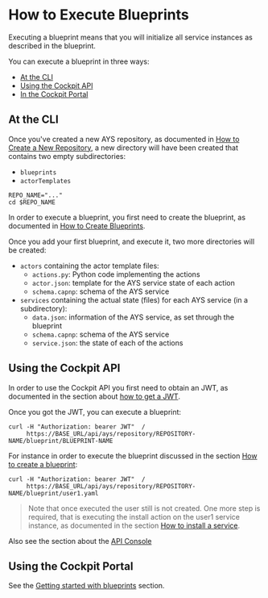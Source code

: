 # How to Execute Blueprints

Executing a blueprint means that you will initialize all service instances as described in the blueprint.

You can execute a blueprint in three ways:

- [At the CLI](#cli)
- [Using the Cockpit API](#api)
- [In the Cockpit Portal](#portal)


<a id="cli"></a>
## At the CLI

Once you've created a new AYS repository, as documented in [How to Create a New Repository](../Create_repository/Create_repository.md), a new directory will have been created that contains two empty subdirectories:
- `blueprints`
- `actorTemplates`

```
REPO_NAME="..."
cd $REPO_NAME
```

In order to execute a blueprint, you first need to create the blueprint, as documented in [How to Create Blueprints](../Create_blueprint/Create_blueprint.md).



Once you add your first blueprint, and execute it, two more directories will be created:

- `actors` containing the actor template files:
  - `actions.py`: Python code implementing the actions
  - `actor.json`: template for the AYS service state of each action
  - `schema.capnp`: schema of the AYS service
- `services` containing the actual state (files) for each AYS service (in a subdirectory):
  - `data.json`: information of the AYS service, as set through the blueprint
  - `schema.capnp`: schema of the AYS service
  - `service.json`: the state of each of the actions



<a id="api"></a>
## Using the Cockpit API

In order to use the Cockpit API you first need to obtain an JWT, as documented in the section about [how to get a JWT](../Get_JWT/Get_JWT.md).

Once you got the JWT, you can execute a blueprint:

```
curl -H "Authorization: bearer JWT"  /  
     https://BASE_URL/api/ays/repository/REPOSITORY-NAME/blueprint/BLUEPRINT-NAME
```

For instance in order to execute the blueprint discussed in the section [How to create a blueprint](../Create_blueprint/Create_blueprint.md):

```
curl -H "Authorization: bearer JWT"  /  
     https://BASE_URL/api/ays/repository/REPOSITORY-NAME/blueprint/user1.yaml
```

> Note that once executed the user still is not created. One more step is required, that is executing the install action on the user1 service instance, as documented in the section [How to install a service](Install_service/Install_service.md).

Also see the section about the [API Console](../../API_Console/API_Console.md)



<a id="portal"></a>
## Using the Cockpit Portal

See the [Getting started with blueprints](../../Getting_started_with_blueprints/Getting_started_with_blueprints.md) section.
